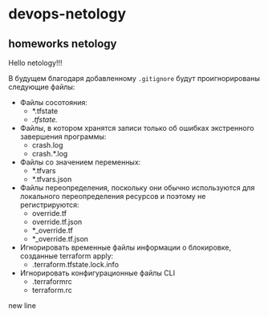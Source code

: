 # devops-netology
homeworks netology
---
Hello netology!!!

В будущем благодаря добавленному `.gitignore` будут проигнорированы следующие файлы:
- Файлы сосотояния:
    - *.tfstate
    - *.tfstate.*
- Файлы, в котором хранятся записи только об ошибках экстренного завершения программы:
    - crash.log
    - crash.*.log
- Файлы со значением переменных:
    - *.tfvars
    - *.tfvars.json
- Файлы переопределения, поскольку они обычно используются для локального переопределения ресурсов и поэтому не регистрируются:
    - override.tf
    - override.tf.json
    - *_override.tf
    - *_override.tf.json
- Игнорировать временные файлы информации о блокировке, созданные terraform apply:
    - .terraform.tfstate.lock.info
- Игнорировать конфигурационные файлы CLI
    - .terraformrc
    - terraform.rc

new line
